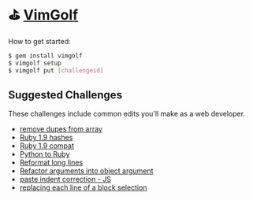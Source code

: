 # :golf: [VimGolf][vimgolf]

How to get started:

```sh
$ gem install vimgolf
$ vimgolf setup
$ vimgolf put [challengeid]
```

## Suggested Challenges

These challenges include common edits you'll make as a web developer.

+ [remove dupes from
array](http://vimgolf.com/challenges/4ed3d247a745c1000100002a)
+ [Ruby 1.9
hashes](http://vimgolf.com/challenges/4d1e29fda93ce03311000066)
+ [Ruby 1.9
compat](http://vimgolf.com/challenges/4d1b4ac3c58eaa2a8a0005c2)
+ [Python to
Ruby](http://vimgolf.com/challenges/5078889ceedfc90002000047)
+ [Reformat long
lines](http://vimgolf.com/challenges/4d28637c4bcd032f1c00003d)
+ [Refactor arguments into object
argument](http://vimgolf.com/challenges/511991607729fb0002000003)
+ [paste indent correction -
JS](http://vimgolf.com/challenges/51a115429bada1000200001b)
+ [replacing each line of a block
selection](http://vimgolf.com/challenges/4f438739f5a8d70001000019)

[vimgolf]: http://vimgolf.com/
